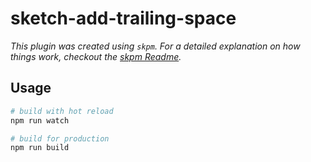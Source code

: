 # sketch-add-trailing-space


_This plugin was created using `skpm`. For a detailed explanation on how things work, checkout the [skpm Readme](https://github.com/skpm/skpm/blob/master/README.md)._

## Usage

``` bash
# build with hot reload
npm run watch

# build for production
npm run build
```

